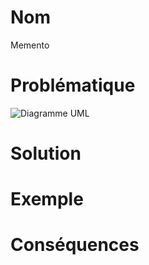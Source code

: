 # Nom
Memento

# Problématique
![Diagramme UML](https://refactoring.guru/images/patterns/diagrams/memento/solution-fr.png?id=61e190b167107ad4f8c74b29f9fb7b22)

# Solution

# Exemple

# Conséquences